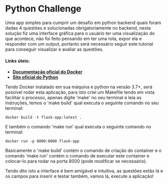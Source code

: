 # Python Challenge

Uma app simples para cumprir um desafio em python backend quais foram dadas 
4 questões e solucionadas obrigatoriamente no backend, nesta solução fiz uma
interface gráfica para o usuário ter uma visualização do que acontece, não foi 
feito pensando em ter uma rota, expor ela e responder com um output, portanto 
será necessário seguir este tutorial para conseguir visualizar e avaliar as 
questões.

#### Links úteis:
* **[Documentação oficial do Docker](https://docs.docker.com/get-docker/)**
* **[Site oficial do Python](https://python.org.br/)**

Tendo Docker instalado em sua máquina e python na versão 3.7+, será possível 
rodar esta aplicação, para isto criei um Makefile tendo em vista facilitar o 
processo, apenas digite 'make' no seu terminal e leia as instruções, temos o 
'make build' qual executa o seguinte comando no seu terminal:

```
docker build -t flask-app:latest .
```

E também o comando 'make run' qual executa o seguinte comando no terminal:
```
docker run -p 8000:8000 flask-app
```

Basicamente o 'make build' contém o comando de criação do container e o comando
'make run' contém o comando de executar este container e colocar-lo para rodar 
na porta 8000 (pode modificar se necessário).

Tendo dito isto a interface é bem amigável e intuitiva, as questões estão lá e 
os campos para inserir e testar também, vamos lá, execute a aplicação!
